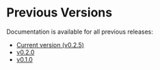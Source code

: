 # Previous Versions

Documentation is available for all previous releases:

* [Current version (v0.2.5)](/excelium/current/)
* [v0.2.0](/excelium/v/0.2.0/)
* [v0.1.0](/excelium/v/0.1.0/)
